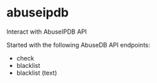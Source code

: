 # abuseipdb
Interact with AbuseIPDB API

Started with the following AbuseDB API endpoints:

* check
* blacklist
* blacklist (text)
